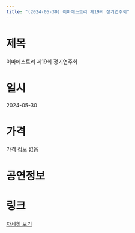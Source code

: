 ```yaml
---
title: "(2024-05-30) 이마에스트리 제19회 정기연주회"
---
```


# 제목
이마에스트리 제19회 정기연주회

# 일시
2024-05-30

# 가격
가격 정보 없음

# 공연정보


# 링크
[자세히 보기](https://www.sac.or.kr/site/main/show/show_view?SN=62300, "https://www.sac.or.kr/site/main/show/show_view?SN=62300")
